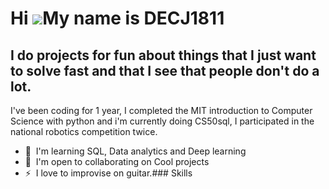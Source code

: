 Hi ![](https://user-images.githubusercontent.com/18350557/176309783-0785949b-9127-417c-8b55-ab5a4333674e.gif)My name is DECJ1811
================================================================================================================================

I do projects for fun about things that I just want to solve fast and that I see that people don't do a lot.
------------------------------------------------------------------------------------------------------------

I've been coding for 1 year, I completed the MIT introduction to Computer Science with python and i'm currently doing CS50sql, I participated in the national robotics competition twice.

*   🧠  I'm learning SQL, Data analytics and Deep learning
*   🤝  I'm open to collaborating on Cool projects
*   ⚡  I love to improvise on guitar.### Skills 
